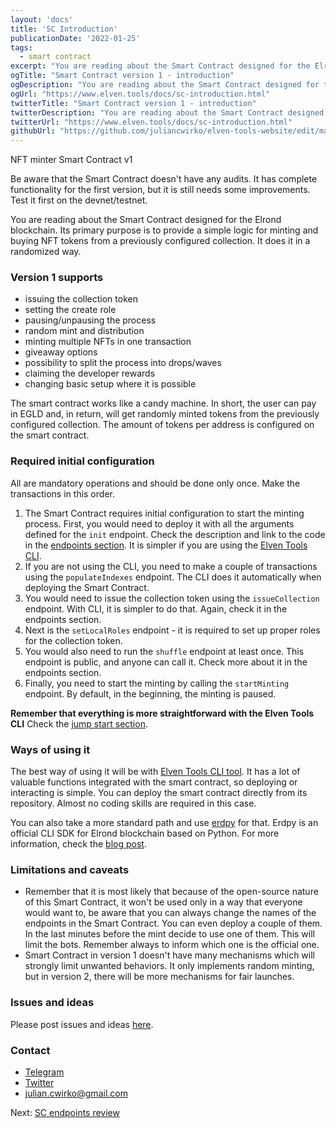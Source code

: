 ```yaml
---
layout: 'docs'
title: 'SC Introduction'
publicationDate: '2022-01-25'
tags:
  - smart contract
excerpt: "You are reading about the Smart Contract designed for the Elrond blockchain. Its primary purpose is to provide a simple logic for minting and buying NFT tokens"
ogTitle: "Smart Contract version 1 - introduction"
ogDescription: "You are reading about the Smart Contract designed for the Elrond blockchain. Its primary purpose is to provide a simple logic for minting and buying NFT tokens"
ogUrl: "https://www.elven.tools/docs/sc-introduction.html"
twitterTitle: "Smart Contract version 1 - introduction"
twitterDescription: "You are reading about the Smart Contract designed for the Elrond blockchain. Its primary purpose is to provide a simple logic for minting and buying NFT tokens"
twitterUrl: "https://www.elven.tools/docs/sc-introduction.html"
githubUrl: "https://github.com/juliancwirko/elven-tools-website/edit/main/src/docs/sc-introduction.md"
---
```


NFT minter Smart Contract v1

<div class="docs-info-box ">Be aware that the Smart Contract doesn't have any audits. It has complete functionality for the first version, but it is still needs some improvements. Test it first on the devnet/testnet.</div>

You are reading about the Smart Contract designed for the Elrond blockchain. Its primary purpose is to provide a simple logic for minting and buying NFT tokens from a previously configured collection. It does it in a randomized way. 

### Version 1 supports

- issuing the collection token
- setting the create role
- pausing/unpausing the process
- random mint and distribution
- minting multiple NFTs in one transaction
- giveaway options
- possibility to split the process into drops/waves
- claiming the developer rewards
- changing basic setup where it is possible

The smart contract works like a candy machine. In short, the user can pay in EGLD and, in return, will get randomly minted tokens from the previously configured collection. The amount of tokens per address is configured on the smart contract.

### Required initial configuration

All are mandatory operations and should be done only once. Make the transactions in this order.

1. The Smart Contract requires initial configuration to start the minting process. First, you would need to deploy it with all the arguments defined for the `init` endpoint. Check the description and link to the code in the [endpoints section](/docs/sc-endpoints.html). It is simpler if you are using the [Elven Tools CLI](/docs/cli-introduction.html).
2. If you are not using the CLI, you need to make a couple of transactions using the `populateIndexes` endpoint. The CLI does it automatically when deploying the Smart Contract.
3. You would need to issue the collection token using the `issueCollection` endpoint. With CLI, it is simpler to do that. Again, check it in the endpoints section.
4. Next is the `setLocalRoles` endpoint - it is required to set up proper roles for the collection token.
5. You would also need to run the `shuffle` endpoint at least once. This endpoint is public, and anyone can call it. Check more about it in the endpoints section.
6. Finally, you need to start the minting by calling the `startMinting` endpoint. By default, in the beginning, the minting is paused.

**Remember that everything is more straightforward with the Elven Tools CLI** Check the [jump start section](/docs/jump-start.html).

### Ways of using it

The best way of using it will be with [Elven Tools CLI tool](/docs/cli-introduction.html). It has a lot of valuable functions integrated with the smart contract, so deploying or interacting is simple. You can deploy the smart contract directly from its repository. Almost no coding skills are required in this case.

You can also take a more standard path and use [erdpy](https://docs.elrond.com/sdk-and-tools/erdpy/erdpy/) for that. Erdpy is an official CLI SDK for Elrond blockchain based on Python. For more information, check the [blog post](https://www.julian.io/articles/elrond-smart-contracts.html).

### Limitations and caveats

- Remember that it is most likely that because of the open-source nature of this Smart Contract, it won't be used only in a way that everyone would want to, be aware that you can always change the names of the endpoints in the Smart Contract. You can even deploy a couple of them. In the last minutes before the mint decide to use one of them. This will limit the bots. Remember always to inform which one is the official one.
- Smart Contract in version 1 doesn't have many mechanisms which will strongly limit unwanted behaviors. It only implements random minting, but in version 2, there will be more mechanisms for fair launches.

### Issues and ideas

Please post issues and ideas [here](https://github.com/ElvenTools/elven-nft-minter-sc/issues).

### Contact

- [Telegram](https://t.me/juliancwirko)
- [Twitter](https://twitter.com/JulianCwirko)
- julian.cwirko@gmail.com

<div class="next-page-link">
  Next: <a href="/docs/sc-endpoints.html">SC endpoints review</a>
</div>
